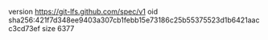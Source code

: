 version https://git-lfs.github.com/spec/v1
oid sha256:421f7d348ee9403a307cb1febb15e73186c25b55375523d1b6421aacc3cd73ef
size 6377
